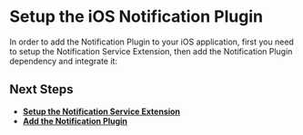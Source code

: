 # Setup the iOS Notification Plugin

In order to add the Notification Plugin to your iOS application, first you need to setup the Notification Service Extension, then add the Notification Plugin dependency and integrate it:

## Next Steps
- **[Setup the Notification Service Extension](ios_service.md)**
- **[Add the Notification Plugin](ios_plugin.md)**
